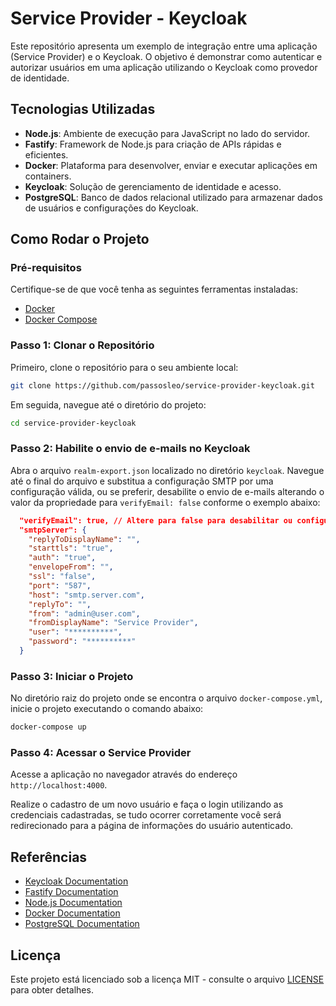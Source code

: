 # Service Provider - Keycloak

Este repositório apresenta um exemplo de integração entre uma aplicação (Service Provider) e o Keycloak. O objetivo é demonstrar como autenticar e autorizar usuários em uma aplicação utilizando o Keycloak como provedor de identidade.

## Tecnologias Utilizadas

- **Node.js**: Ambiente de execução para JavaScript no lado do servidor.
- **Fastify**: Framework de Node.js para criação de APIs rápidas e eficientes.
- **Docker**: Plataforma para desenvolver, enviar e executar aplicações em containers.
- **Keycloak**: Solução de gerenciamento de identidade e acesso.
- **PostgreSQL**: Banco de dados relacional utilizado para armazenar dados de usuários e configurações do Keycloak.

## Como Rodar o Projeto

### Pré-requisitos

Certifique-se de que você tenha as seguintes ferramentas instaladas:

- [Docker](https://www.docker.com/get-started)
- [Docker Compose](https://docs.docker.com/compose/install/)

### Passo 1: Clonar o Repositório

Primeiro, clone o repositório para o seu ambiente local:

```bash
git clone https://github.com/passosleo/service-provider-keycloak.git
```

Em seguida, navegue até o diretório do projeto:

```bash
cd service-provider-keycloak
```

### Passo 2: Habilite o envio de e-mails no Keycloak

Abra o arquivo `realm-export.json` localizado no diretório `keycloak`. Navegue até o final do arquivo e substitua a configuração SMTP por uma configuração válida, ou se preferir, desabilite o envio de e-mails alterando o valor da propriedade para `verifyEmail: false` conforme o exemplo abaixo:

```json
  "verifyEmail": true, // Altere para false para desabilitar ou configure as propriedades abaixo caso possua um servidor SMTP válido
  "smtpServer": {
    "replyToDisplayName": "",
    "starttls": "true",
    "auth": "true",
    "envelopeFrom": "",
    "ssl": "false",
    "port": "587",
    "host": "smtp.server.com",
    "replyTo": "",
    "from": "admin@user.com",
    "fromDisplayName": "Service Provider",
    "user": "**********",
    "password": "**********"
  }
```

### Passo 3: Iniciar o Projeto

No diretório raiz do projeto onde se encontra o arquivo `docker-compose.yml`, inicie o projeto executando o comando abaixo:

```bash
docker-compose up
```

### Passo 4: Acessar o Service Provider

Acesse a aplicação no navegador através do endereço `http://localhost:4000`.

Realize o cadastro de um novo usuário e faça o login utilizando as credenciais cadastradas, se tudo ocorrer corretamente você será redirecionado para a página de informações do usuário autenticado.

## Referências

- [Keycloak Documentation](https://www.keycloak.org/documentation.html)
- [Fastify Documentation](https://www.fastify.io/docs/latest/)
- [Node.js Documentation](https://nodejs.org/en/docs/)
- [Docker Documentation](https://docs.docker.com/)
- [PostgreSQL Documentation](https://www.postgresql.org/docs/)

## Licença

Este projeto está licenciado sob a licença MIT - consulte o arquivo [LICENSE](LICENSE) para obter detalhes.

